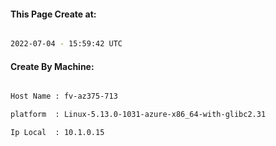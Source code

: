 
   
#### This Page Create at:

```bash

2022-07-04 - 15:59:42 UTC

```

#### Create By Machine:

```bash

Host Name : fv-az375-713

platform  : Linux-5.13.0-1031-azure-x86_64-with-glibc2.31

Ip Local  : 10.1.0.15

```

